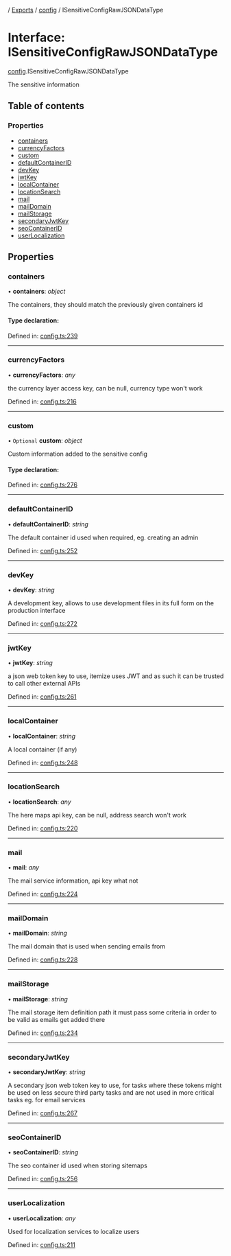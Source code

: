 [](../README.md) / [Exports](../modules.md) / [config](../modules/config.md) / ISensitiveConfigRawJSONDataType

# Interface: ISensitiveConfigRawJSONDataType

[config](../modules/config.md).ISensitiveConfigRawJSONDataType

The sensitive information

## Table of contents

### Properties

- [containers](config.isensitiveconfigrawjsondatatype.md#containers)
- [currencyFactors](config.isensitiveconfigrawjsondatatype.md#currencyfactors)
- [custom](config.isensitiveconfigrawjsondatatype.md#custom)
- [defaultContainerID](config.isensitiveconfigrawjsondatatype.md#defaultcontainerid)
- [devKey](config.isensitiveconfigrawjsondatatype.md#devkey)
- [jwtKey](config.isensitiveconfigrawjsondatatype.md#jwtkey)
- [localContainer](config.isensitiveconfigrawjsondatatype.md#localcontainer)
- [locationSearch](config.isensitiveconfigrawjsondatatype.md#locationsearch)
- [mail](config.isensitiveconfigrawjsondatatype.md#mail)
- [mailDomain](config.isensitiveconfigrawjsondatatype.md#maildomain)
- [mailStorage](config.isensitiveconfigrawjsondatatype.md#mailstorage)
- [secondaryJwtKey](config.isensitiveconfigrawjsondatatype.md#secondaryjwtkey)
- [seoContainerID](config.isensitiveconfigrawjsondatatype.md#seocontainerid)
- [userLocalization](config.isensitiveconfigrawjsondatatype.md#userlocalization)

## Properties

### containers

• **containers**: *object*

The containers, they should match the previously given
containers id

#### Type declaration:

Defined in: [config.ts:239](https://github.com/onzag/itemize/blob/5fcde7cf/config.ts#L239)

___

### currencyFactors

• **currencyFactors**: *any*

the currency layer access key,
can be null, currency type won't work

Defined in: [config.ts:216](https://github.com/onzag/itemize/blob/5fcde7cf/config.ts#L216)

___

### custom

• `Optional` **custom**: *object*

Custom information added to the sensitive config

#### Type declaration:

Defined in: [config.ts:276](https://github.com/onzag/itemize/blob/5fcde7cf/config.ts#L276)

___

### defaultContainerID

• **defaultContainerID**: *string*

The default container id used when required, eg. creating an admin

Defined in: [config.ts:252](https://github.com/onzag/itemize/blob/5fcde7cf/config.ts#L252)

___

### devKey

• **devKey**: *string*

A development key, allows to use development files in its full form on the production
interface

Defined in: [config.ts:272](https://github.com/onzag/itemize/blob/5fcde7cf/config.ts#L272)

___

### jwtKey

• **jwtKey**: *string*

a json web token key to use, itemize uses JWT and as such it can be trusted
to call other external APIs

Defined in: [config.ts:261](https://github.com/onzag/itemize/blob/5fcde7cf/config.ts#L261)

___

### localContainer

• **localContainer**: *string*

A local container (if any)

Defined in: [config.ts:248](https://github.com/onzag/itemize/blob/5fcde7cf/config.ts#L248)

___

### locationSearch

• **locationSearch**: *any*

The here maps api key, can be null, address search won't work

Defined in: [config.ts:220](https://github.com/onzag/itemize/blob/5fcde7cf/config.ts#L220)

___

### mail

• **mail**: *any*

The mail service information, api key what not

Defined in: [config.ts:224](https://github.com/onzag/itemize/blob/5fcde7cf/config.ts#L224)

___

### mailDomain

• **mailDomain**: *string*

The mail domain that is used when sending emails from

Defined in: [config.ts:228](https://github.com/onzag/itemize/blob/5fcde7cf/config.ts#L228)

___

### mailStorage

• **mailStorage**: *string*

The mail storage item definition path
it must pass some criteria in order to be valid
as emails get added there

Defined in: [config.ts:234](https://github.com/onzag/itemize/blob/5fcde7cf/config.ts#L234)

___

### secondaryJwtKey

• **secondaryJwtKey**: *string*

A secondary json web token key to use, for tasks where these tokens might be
used on less secure third party tasks and are not used in more critical tasks
eg. for email services

Defined in: [config.ts:267](https://github.com/onzag/itemize/blob/5fcde7cf/config.ts#L267)

___

### seoContainerID

• **seoContainerID**: *string*

The seo container id used when storing sitemaps

Defined in: [config.ts:256](https://github.com/onzag/itemize/blob/5fcde7cf/config.ts#L256)

___

### userLocalization

• **userLocalization**: *any*

Used for localization services to localize users

Defined in: [config.ts:211](https://github.com/onzag/itemize/blob/5fcde7cf/config.ts#L211)
